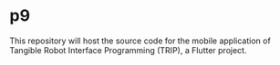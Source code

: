 # p9

This repository will host the source code for the mobile application of Tangible Robot Interface Programming (TRIP), a Flutter project.
